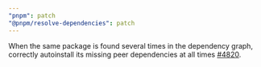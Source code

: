 ```yaml
---
"pnpm": patch
"@pnpm/resolve-dependencies": patch
---
```


When the same package is found several times in the dependency graph, correctly autoinstall its missing peer dependencies at all times [#4820](https://github.com/pnpm/pnpm/issues/4820).
